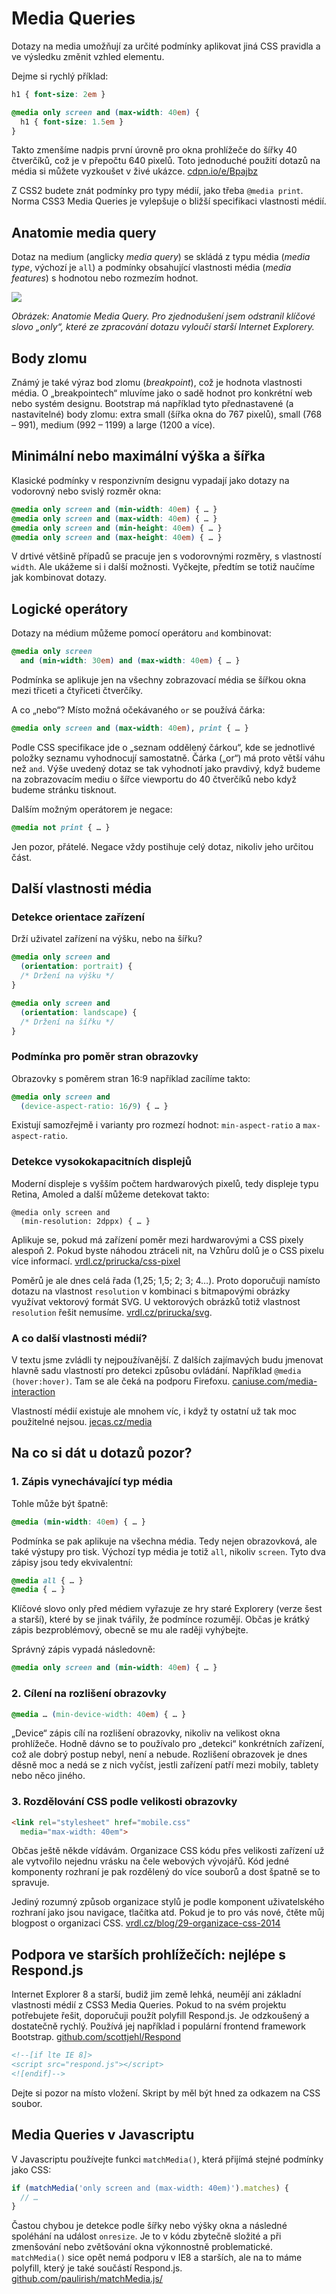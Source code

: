 # Media Queries

Dotazy na media umožňují za určité podmínky aplikovat jiná CSS pravidla a ve výsledku změnit vzhled elementu.

Dejme si rychlý příklad: 

```css
h1 { font-size: 2em }

@media only screen and (max-width: 40em) {
  h1 { font-size: 1.5em }
}
```

Takto zmenšíme nadpis první úrovně pro okna prohlížeče do šířky 40 čtverčíků, což je v přepočtu 640 pixelů. Toto jednoduché použití dotazů na média si můžete vyzkoušet v živé ukázce. [cdpn.io/e/Bpajbz](http://cdpn.io/e/Bpajbz)

Z CSS2 budete znát podmínky pro typy médií, jako třeba `@media print`. Norma CSS3 Media Queries je vylepšuje o bližší specifikaci vlastnosti médií.

## Anatomie media query

Dotaz na medium (anglicky *media query*) se skládá z typu média (*media type*, výchozí je `all`) a podmínky obsahující vlastnosti média (*media features*) s hodnotou nebo rozmezím hodnot.

![](dist/images/original/media-query.png)

*Obrázek: Anatomie Media Query. Pro zjednodušení jsem odstranil klíčové slovo „only“, které ze zpracování dotazu vyloučí starší Internet Explorery.*

## Body zlomu

Známý je také výraz bod zlomu (*breakpoint*), což je hodnota vlastnosti média. O „breakpointech“ mluvíme jako o sadě hodnot pro konkrétní web nebo systém designu. Bootstrap má například tyto přednastavené (a nastavitelné) body zlomu: extra small (šířka okna do 767 pixelů), small (768 – 991), medium (992 – 1199) a large (1200 a více).  

## Minimální nebo maximální výška a šířka

Klasické podmínky v responzivním designu vypadají jako dotazy na vodorovný nebo svislý rozměr okna:

```css
@media only screen and (min-width: 40em) { … }
@media only screen and (max-width: 40em) { … }
@media only screen and (min-height: 40em) { … }
@media only screen and (max-height: 40em) { … }
```

V drtivé většině případů se pracuje jen s vodorovnými rozměry, s vlastností `width`. Ale ukážeme si i další možnosti. Vyčkejte, předtím se totiž naučíme jak kombinovat dotazy.

## Logické operátory

Dotazy na médium můžeme pomocí operátoru `and` kombinovat:

```css
@media only screen 
  and (min-width: 30em) and (max-width: 40em) { … }
```

Podmínka se aplikuje jen na všechny zobrazovací média se šířkou okna mezi třiceti a čtyřiceti čtverčíky.

A co „nebo“? Místo možná očekávaného `or` se používá čárka:

```css
@media only screen and (max-width: 40em), print { … }
```

Podle CSS specifikace jde o „seznam oddělený čárkou“, kde se jednotlivé položky seznamu vyhodnocují samostatně. Čárka („or“) má proto větší váhu než `and`. Výše uvedený dotaz se tak vyhodnotí jako pravdivý, když budeme na zobrazovacím mediu o šířce viewportu do 40 čtverčíků nebo když budeme stránku tisknout.

Dalším možným operátorem je negace:

```css
@media not print { … }
```

Jen pozor, přátelé. Negace vždy postihuje celý dotaz, nikoliv jeho určitou část.

## Další vlastnosti média

### Detekce orientace zařízení 

Drží uživatel zařízení na výšku, nebo na šířku?

```css
@media only screen and 
  (orientation: portrait) { 
  /* Držení na výšku */ 
}

@media only screen and 
  (orientation: landscape) { 
  /* Držení na šířku */
}
```

### Podmínka pro poměr stran obrazovky

Obrazovky s poměrem stran 16:9 například zacílíme takto:

```css
@media only screen and 
  (device-aspect-ratio: 16/9) { … }
```

Existují samozřejmě i varianty pro rozmezí hodnot:  `min-aspect-ratio` a `max-aspect-ratio`.

### Detekce vysokokapacitních displejů 

Moderní displeje s vyšším počtem hardwarových pixelů, tedy displeje typu Retina, Amoled a další můžeme detekovat takto:

```
@media only screen and 
  (min-resolution: 2dppx) { … }
```  

Aplikuje se, pokud má zařízení poměr mezi hardwarovými a CSS pixely alespoň 2. Pokud byste náhodou ztráceli nit, na Vzhůru dolů je o CSS pixelu více informací. [vrdl.cz/prirucka/css-pixel](http://www.vzhurudolu.cz/prirucka/css-pixel)

Poměrů je ale dnes celá řada (1,25; 1,5; 2; 3; 4…). Proto doporučuji namísto dotazu na vlastnost `resolution` v kombinaci s bitmapovými obrázky využívat vektorový formát SVG. U vektorových obrázků totiž vlastnost `resolution` řešit nemusíme. [vrdl.cz/prirucka/svg](http://www.vzhurudolu.cz/prirucka/svg).

### A co další vlastnosti médií?

V textu jsme zvládli ty nejpoužívanější. Z dalších zajímavých budu jmenovat hlavně sadu vlastností pro detekci způsobu ovládání. Například `@media (hover:hover)`. Tam se ale čeká na podporu Firefoxu. [caniuse.com/media-interaction](http://caniuse.com/#feat=css-media-interaction)

Vlastností médií existuje ale mnohem víc, i když ty ostatní už tak moc použitelné nejsou. [jecas.cz/media](http://jecas.cz/media#vlastnosti)

## Na co si dát u dotazů pozor?

### 1. Zápis vynechávající typ média

Tohle může být špatně:

```css
@media (min-width: 40em) { … }
```

Podmínka se pak aplikuje na všechna média. Tedy nejen obrazovková, ale také výstupy pro tisk. Výchozí typ média je totiž `all`, nikoliv `screen`. Tyto dva zápisy jsou tedy ekvivalentní:

```css
@media all { … }
@media { … }
```

Klíčové slovo only před médiem vyřazuje ze hry staré Explorery (verze šest a starší), které by se jinak tvářily, že podmínce rozumějí. Občas je krátký zápis bezproblémový, obecně se mu ale raději vyhýbejte. 

Správný zápis vypadá následovně:

```css
@media only screen and (min-width: 40em) { … }
```

### 2. Cílení na rozlišení obrazovky

```css
@media … (min-device-width: 40em) { … }
```

„Device“ zápis cílí na rozlišení obrazovky, nikoliv na velikost okna prohlížeče. Hodně dávno se to používalo pro „detekci“ konkrétních zařízení, což ale dobrý postup nebyl, není a nebude. Rozlišení obrazovek je dnes děsně moc a nedá se z nich vyčíst, jestli zařízení patří mezi mobily, tablety nebo něco jiného.

### 3. Rozdělování CSS podle velikosti obrazovky

```html
<link rel="stylesheet" href="mobile.css" 
  media="max-width: 40em">
```

Občas ještě někde vídávám. Organizace CSS kódu přes velikosti zařízení už ale vytvořilo nejednu vrásku na čele webových vývojářů. Kód jedné komponenty rozhraní je pak rozdělený do více souborů a dost špatně se to spravuje. 

Jediný rozumný způsob organizace stylů je podle komponent uživatelského rozhraní jako jsou navigace, tlačítka atd. Pokud je to pro vás nové, čtěte můj blogpost o organizaci CSS. [vrdl.cz/blog/29-organizace-css-2014](http://www.vzhurudolu.cz/blog/29-organizace-css-2014)

## Podpora ve starších prohlížečích: nejlépe s Respond.js

Internet Explorer 8 a starší, budiž jim země lehká, neumějí ani základní vlastnosti médií z CSS3 Media Queries. Pokud to na svém projektu potřebujete řešit, doporučuji použít polyfill Respond.js. Je odzkoušený a dostatečně rychlý. Používá jej například i populární frontend framework Bootstrap. [github.com/scottjehl/Respond](https://github.com/scottjehl/Respond)

```html
<!--[if lte IE 8]>
<script src="respond.js"></script>
<![endif]-->
```

Dejte si pozor na místo vložení. Skript by měl být hned za odkazem na CSS soubor.

## Media Queries v Javascriptu

V Javascriptu používejte funkci `matchMedia()`, která přijímá stejné podmínky jako CSS:

```javascript
if (matchMedia('only screen and (max-width: 40em)').matches) {
  // …
}
```

Častou chybou je detekce podle šířky nebo výšky okna a následné spoléhání na událost `onresize`. Je to v kódu zbytečně složité a při zmenšování nebo zvětšování okna výkonnostně problematické. `matchMedia()` sice opět nemá podporu v IE8 a starších, ale na to máme polyfill, který je také součástí Respond.js. [github.com/paulirish/matchMedia.js/](https://github.com/paulirish/matchMedia.js/)
